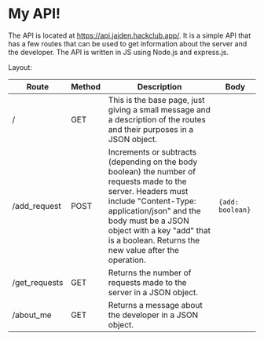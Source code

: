 # My API!

The API is located at https://api.jaiden.hackclub.app/. It is a simple API that has a few routes that can be used to get information about the server and the developer. The API is written in JS using Node.js and express.js.

Layout:

| Route         | Method | Description                                                                                                                                                                                                                                                                | Body             |
|---------------|--------|----------------------------------------------------------------------------------------------------------------------------------------------------------------------------------------------------------------------------------------------------------------------------|------------------|
| /             | GET    | This is the base page, just giving a small message and a description of the routes and their purposes in a JSON object.                                                                                                                                                    |                  |
| /add_request  | POST   | Increments or subtracts (depending on the body boolean) the number of requests made to the server. Headers must include "Content-Type: application/json" and the body must be a JSON object with a key "add" that is a boolean. Returns the new value after the operation. | `{add: boolean}` |
| /get_requests | GET    | Returns the number of requests made to the server in a JSON object.                                                                                                                                                                                                        |                  |
| /about_me     | GET    | Returns a message about the developer in a JSON object.                                                                                                                                                                                                                    |                  |